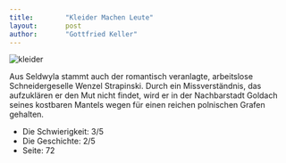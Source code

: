 ```yaml
---
title:        "Kleider Machen Leute"
layout:       post
author:       "Gottfried Keller"
---
```


![kleider](https://i.gr-assets.com/images/S/compressed.photo.goodreads.com/books/1182795274l/1330198._SY475_.jpg "Kleider")
 
Aus Seldwyla stammt auch der romantisch veranlagte, arbeitslose Schneidergeselle Wenzel Strapinski. 
Durch ein Missverständnis, das aufzuklären er den Mut nicht findet, 
wird er in der Nachbarstadt Goldach seines kostbaren Mantels wegen für einen reichen polnischen Grafen gehalten.

* Die Schwierigkeit: 3/5
* Die Geschichte: 2/5
* Seite: 72
 

